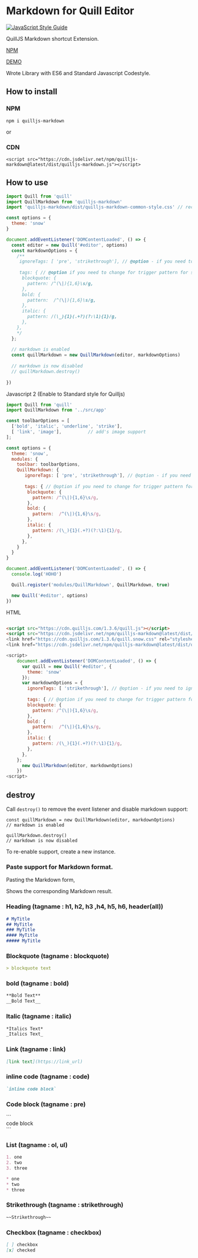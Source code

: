 # Markdown for Quill Editor
[![JavaScript Style Guide](https://img.shields.io/badge/code_style-standard-brightgreen.svg)](https://standardjs.com)

QuillJS Markdown shortcut Extension.

[NPM](https://www.npmjs.com/package/quilljs-markdown)

[DEMO](https://cloverhearts.github.io/quilljs-markdown/)

Wrote Library with ES6 and Standard Javascript Codestyle.

## How to install
### NPM 
```
npm i quilljs-markdown
```

or 

### CDN
```
<script src="https://cdn.jsdelivr.net/npm/quilljs-markdown@latest/dist/quilljs-markdown.js"></script>
```


## How to use
```javascript
import Quill from 'quill'
import QuillMarkdown from 'quilljs-markdown'
import 'quilljs-markdown/dist/quilljs-markdown-common-style.css' // recommend import css, @option improve common style

const options = {
  theme: 'snow'
}

document.addEventListener('DOMContentLoaded', () => {
  const editor = new Quill('#editor', options)
  const markdownOptions = {
    /**
     ignoreTags: [ 'pre', 'strikethrough'], // @option - if you need to ignore some tags.
     
     tags: { // @option if you need to change for trigger pattern for some tags. 
      blockquote: {
        pattern: /^(\|){1,6}\s/g,
      },
      bold: {
        pattern:  /^(\|){1,6}\s/g,
      },
      italic: {
        pattern: /(\_){1}(.+?)(?:\1){1}/g,
      },
    },
    */
  };
  
  // markdown is enabled
  const quillMarkdown = new QuillMarkdown(editor, markdownOptions)
  
  // markdown is now disabled  
  // quillMarkdown.destroy()
  
})


```

Javascript 2 (Enable to Standard style for Quilljs)

```javascript
import Quill from 'quill'
import QuillMarkdown from '../src/app'

const toolbarOptions = [
  ['bold', 'italic', 'underline', 'strike'],
  [ 'link', 'image'],          // add's image support
];

const options = {
  theme: 'snow',
  modules: {
    toolbar: toolbarOptions,
    QuillMarkdown: {
       ignoreTags: [ 'pre', 'strikethrough'], // @option - if you need to ignore some tags.
       
       tags: { // @option if you need to change for trigger pattern for some tags. 
        blockquote: {
          pattern: /^(\|){1,6}\s/g,
        },
        bold: {
          pattern:  /^(\|){1,6}\s/g,
        },
        italic: {
          pattern: /(\_){1}(.+?)(?:\1){1}/g,
        },
      },
    }
  }
}

document.addEventListener('DOMContentLoaded', () => {
  console.log('HOHO')

  Quill.register('modules/QuillMarkdown', QuillMarkdown, true)

  new Quill('#editor', options)
})

```



HTML

```html

<script src="https://cdn.quilljs.com/1.3.6/quill.js"></script>
<script src="https://cdn.jsdelivr.net/npm/quilljs-markdown@latest/dist/quilljs-markdown.js"><script>
<link href="https://cdn.quilljs.com/1.3.6/quill.snow.css" rel="stylesheet">
<link href="https://cdn.jsdelivr.net/npm/quilljs-markdown@latest/dist/quilljs-markdown-common-style.css" rel="stylesheet" >

<script>
    document.addEventListener('DOMContentLoaded', () => {
      var quill = new Quill('#editor', {
        theme: 'snow'
      });
      var markdownOptions = {
        ignoreTags: [ 'strikethrough'], // @option - if you need to ignore some tags.
    
        tags: { // @option if you need to change for trigger pattern for some tags. 
        blockquote: {
          pattern: /^(\|){1,6}\s/g,
        },
        bold: {
          pattern:  /^(\|){1,6}\s/g,
        },
        italic: {
          pattern: /(\_){1}(.+?)(?:\1){1}/g,
        },
      },
    };
      new QuillMarkdown(editor, markdownOptions)
    })
<script>

```

## destroy
Call `destroy()` to remove the event listener and disable markdown support:

```
const quillMarkdown = new QuillMarkdown(editor, markdownOptions)
// markdown is enabled

quillMarkdown.destroy()
// markdown is now disabled

```

To re-enable support, create a new instance.


### Paste support for Markdown format.
Pasting the Markdown form,

Shows the corresponding Markdown result.

### Heading (tagname : h1, h2, h3 ,h4, h5, h6, header(all))
```markdown
# MyTitle
## MyTitle
### MyTitle
#### MyTitle
##### MyTitle
```

### Blockquote (tagname : blockquote)
```markdown
> blockquote text
```

### bold (tagname : bold)
```markdown
**Bold Text**
__Bold Text__
```

### Italic (tagname : italic)
```markdown
*Italics Text*
_Italics Text_
```

### Link (tagname : link)
```markdown
[link text](https://link_url)
```

### inline code  (tagname : code)
```markdown
`inline code block`
```


### Code block  (tagname : pre)

&#96;&#96;&#96;<br>
code block<br>
&#96;&#96;&#96;<br>

### List  (tagname : ol, ul)

```markdown
1. one
2. two
3. three

* one
* two
* three
```

### Strikethrough  (tagname : strikethrough)

```markdown
~~Strikethrough~~
```

### Checkbox  (tagname : checkbox)

```markdown
[ ] checkbox
[x] checked
```
